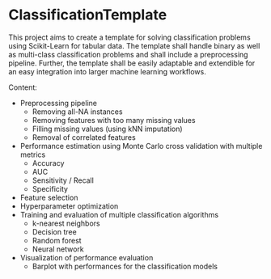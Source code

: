 # ClassificationTemplate

This project aims to create a template for solving classification problems using Scikit-Learn for
tabular data.
The template shall handle binary as well as multi-class classification problems and shall include
a preprocessing pipeline. Further, the template shall be easily adaptable and extendible for an
easy integration into larger machine learning workflows.

Content:

- Preprocessing pipeline
    - Removing all-NA instances
    - Removing features with too many missing values
    - Filling missing values (using kNN imputation)
    - Removal of correlated features
- Performance estimation using Monte Carlo cross validation with multiple metrics
    - Accuracy
    - AUC
    - Sensitivity / Recall
    - Specificity
- Feature selection
- Hyperparameter optimization
- Training and evaluation of multiple classification algorithms
    - k-nearest neighbors
    - Decision tree
    - Random forest
    - Neural network
- Visualization of performance evaluation
    - Barplot with performances for the classification models
